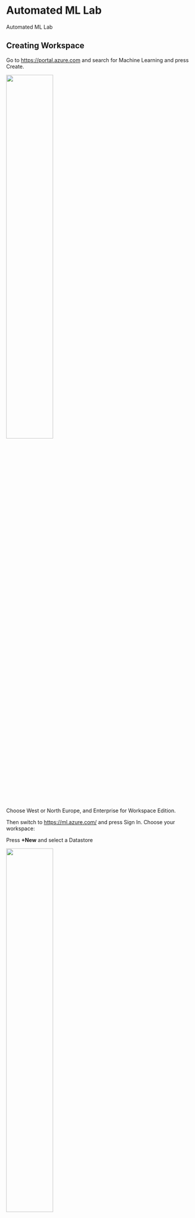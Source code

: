 # Automated ML Lab
Automated ML Lab

## Creating Workspace
Go to https://portal.azure.com and search for Machine Learning and press Create.

<img src="https://githubpics.blob.core.windows.net/automated-ml/mlworkspace_creation.jpg" width="50%">

Choose West or North Europe, and Enterprise for Workspace Edition.

Then switch to https://ml.azure.com/ and press Sign In.
Choose your workspace:

Press **+New** and select a Datastore 

<img src="https://githubpics.blob.core.windows.net/automated-ml/add-datastore.jpg" width="50%">

Enter Datastore name and choose your Blob storage containing the dataset
![](https://githubpics.blob.core.windows.net/automated-ml/aml-creation.gif)

Go to your storage account, copy your Account Key and paste it to the Datastore creation page.

<img src="https://githubpics.blob.core.windows.net/automated-ml/access-keys.jpg" width="50%">

## Running Automated ML
Press **+New** and choose Automated ML Run.

Start off by adding **Dataset** to experiment run, enter a name for it and select a **Datastore** you added before. 

Go to **Path** and choose a **.csv** file. For now, skip other options.

Select added Dataset and press Next.

Then, add a name for an experiment and select **SalePrice** for a target column. 

Create new **Compute Target** (the default is fine). 

Go Next and choose a **Regression**.
![](https://githubpics.blob.core.windows.net/automated-ml/automatedrun.gif)
## Deploying Model
## Testing Performance
